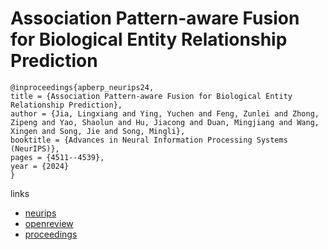 # Association Pattern-aware Fusion for Biological Entity Relationship Prediction

```
@inproceedings{apberp_neurips24,
title = {Association Pattern-aware Fusion for Biological Entity Relationship Prediction},
author = {Jia, Lingxiang and Ying, Yuchen and Feng, Zunlei and Zhong, Zipeng and Yao, Shaolun and Hu, Jiacong and Duan, Mingjiang and Wang, Xingen and Song, Jie and Song, Mingli},
booktitle = {Advances in Neural Information Processing Systems (NeurIPS)},
pages = {4511--4539},
year = {2024}
}
```

links
- [neurips](https://nips.cc/Conferences/2024/Schedule?showEvent=95606)
- [openreview](https://openreview.net/forum?id=LI5KmimXbM)
- [proceedings](https://papers.nips.cc//paper_files/paper/2024/hash/084cf2b3d73abafa1705336a0e9ebb1c-Abstract-Conference.html)
